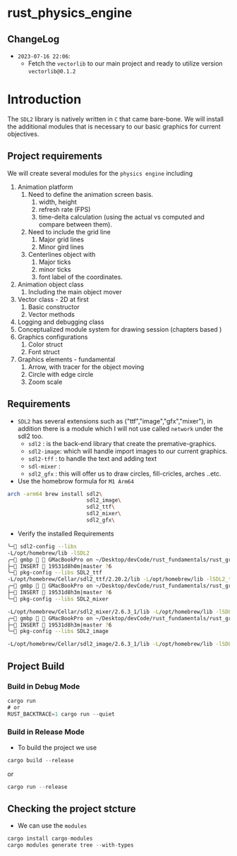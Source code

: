 # rust_physics_engine

## ChangeLog
- `2023-07-16 22:06`:
    - Fetch the `vectorlib` to our main project and ready to utilize version `vectorlib@0.1.2`

# Introduction
The `SDL2` library is natively written in `C` that came bare-bone. We will
install the additional modules that is necessary to our basic graphics for
current objectives.

## Project requirements

We will create several modules for the `physics engine` including
1. Animation platform
	1. Need to define the animation screen basis.
		1. width, height
		2. refresh rate (FPS)
		3. time-delta calculation (using the actual vs computed and compare between them).
	2. Need to include the grid line
		1. Major grid lines
		2. Minor gird lines
	3. Centerlines object with
		1. Major ticks
		2. minor ticks
		3. font label of the coordinates.
2. Animation object class
	1. Including the main object mover
3. Vector class  - 2D at first
	1. Basic constructor
	2. Vector methods
4. Logging and debugging class
5. Conceptualized module system for drawing session (chapters based )
6. Graphics configurations
	1. Color struct
	2. Font struct
 7. Graphics elements - fundamental
	 1. Arrow, with tracer for the object moving
	 2. Circle with edge circle
	 3. Zoom scale


## Requirements
- `SDL2` has several extensions such as ("ttf","image","gfx","mixer"), in
addition there is a module which I will not use called `network` under the sdl2
too.
    - `sdl2`      : is the back-end library that create the premative-graphics.
    - `sdl2-image`: which will handle import images to our current graphics.
    - `sdl2-tff`  : to handle the text and adding text
    - `sdl-mixer` :
    - `sdl2_gfx`  : this will offer us to draw circles, fill-cricles, arches ..etc.
- Use the homebrow formula for `M1 Arm64`
```sh
arch -arm64 brew install sdl2\
                         sdl2_image\
                         sdl2_ttf\
                         sdl2_mixer\
                         sdl2_gfx\
```
- Verify the installed Requirements
```sh
╰─ sdl2-config --libs
-L/opt/homebrew/lib -lSDL2
╭─ gmbp  󰇄 GMacBookPro on ~/Desktop/devCode/rust_fundamentals/rust_graphics_engine   
├─󰚩 INSERT 󰇋 19531d8h0m|master ?6
╰─ pkg-config --libs SDL2_ttf
-L/opt/homebrew/Cellar/sdl2_ttf/2.20.2/lib -L/opt/homebrew/lib -lSDL2_ttf -lSDL2
╭─ gmbp  󰇄 GMacBookPro on ~/Desktop/devCode/rust_fundamentals/rust_graphics_engine   
├─󰚩 INSERT 󰇊 19531d8h3m|master ?6
╰─ pkg-config --libs SDL2_mixer

-L/opt/homebrew/Cellar/sdl2_mixer/2.6.3_1/lib -L/opt/homebrew/lib -lSDL2_mixer -lSDL2
╭─ gmbp  󰇄 GMacBookPro on ~/Desktop/devCode/rust_fundamentals/rust_graphics_engine   
├─󰚩 INSERT 󰇏 19531d8h3m|master ?6
╰─ pkg-config --libs SDL2_image

-L/opt/homebrew/Cellar/sdl2_image/2.6.3_1/lib -L/opt/homebrew/lib -lSDL2_image -lSDL2
```
## Project Build
### Build in Debug Mode

```rust
cargo run
# or
RUST_BACKTRACE=1 cargo run --quiet
```
### Build in Release Mode
- To build the project we use

```rust
cargo build --release
```
or
```rust
cargo run --release
```
## Checking the project stcture
- We can use the `modules`

```rust
cargo install cargo-modules
cargo modules generate tree --with-types
```

